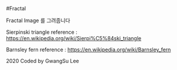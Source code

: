#Fractal

Fractal Image 를 그려줍니다


Sierpinski triangle reference : https://en.wikipedia.org/wiki/Sierpi%C5%84ski_triangle

Barnsley fern reference : https://en.wikipedia.org/wiki/Barnsley_fern


2020 Coded by GwangSu Lee
